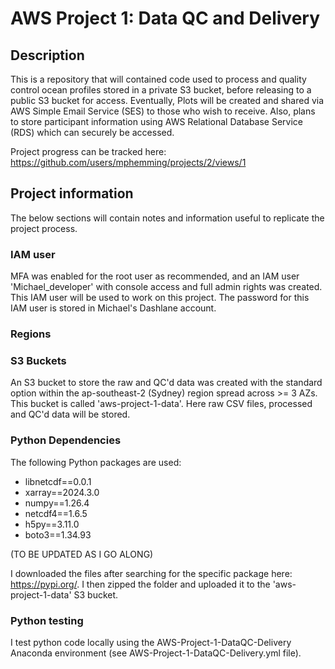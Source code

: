 # AWS Project 1: Data QC and Delivery

## Description

This is a repository that will contained code used to process and quality control ocean profiles stored in a private S3 bucket, before releasing to a public S3 bucket for access. 
Eventually, Plots will be created and shared via AWS Simple Email Service (SES) to those who wish to receive. Also, plans to store participant information using AWS Relational Database Service (RDS) which can
securely be accessed. 

Project progress can be tracked here: https://github.com/users/mphemming/projects/2/views/1

## Project information

The below sections will contain notes and information useful to replicate the project process.

### IAM user

MFA was enabled for the root user as recommended, and an IAM user 'Michael_developer' with console access and full admin rights was created. This IAM user will be used to work on this project.
The password for this IAM user is stored in Michael's Dashlane account. 

### Regions

### S3 Buckets

An S3 bucket to store the raw and QC'd data was created with the standard option within the ap-southeast-2 (Sydney) region spread across >= 3 AZs. This bucket is called 'aws-project-1-data'. Here raw CSV files, processed and QC'd data will be stored.

### Python Dependencies

The following Python packages are used:

* libnetcdf==0.0.1
* xarray==2024.3.0
* numpy==1.26.4
* netcdf4==1.6.5
* h5py==3.11.0
* boto3==1.34.93

(TO BE UPDATED AS I GO ALONG)

I downloaded the files after searching for the specific package here: https://pypi.org/. 
I then zipped the folder and uploaded it to the 'aws-project-1-data' S3 bucket.

### Python testing

I test python code locally using the AWS-Project-1-DataQC-Delivery Anaconda environment (see AWS-Project-1-DataQC-Delivery.yml file).
